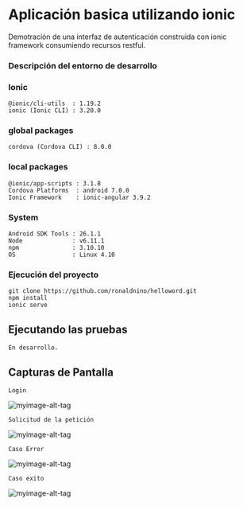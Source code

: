 # Aplicación basica utilizando ionic

Demotración de una interfaz de autenticación construida con ionic framework consumiendo recursos restful.

### Descripción del entorno de desarrollo

### Ionic 

    @ionic/cli-utils  : 1.19.2
    ionic (Ionic CLI) : 3.20.0

### global packages

    cordova (Cordova CLI) : 8.0.0

### local packages

    @ionic/app-scripts : 3.1.8
    Cordova Platforms  : android 7.0.0
    Ionic Framework    : ionic-angular 3.9.2

### System

    Android SDK Tools : 26.1.1
    Node              : v6.11.1
    npm               : 3.10.10
    OS                : Linux 4.10

### Ejecución del proyecto

    git clone https://github.com/ronaldnino/helloword.git
    npm install 
    ionic serve


## Ejecutando las pruebas

    En desarrollo.

## Capturas de Pantalla

```
Login
```
![myimage-alt-tag](https://firebasestorage.googleapis.com/v0/b/datos-a78c7.appspot.com/o/Practica%20Tecnica%2F01.png?alt=media&token=a22e00b4-0280-44f3-8fc0-5d448cfdca9b)

```
Solicitud de la petición
```
![myimage-alt-tag](https://firebasestorage.googleapis.com/v0/b/datos-a78c7.appspot.com/o/Practica%20Tecnica%2F02.png?alt=media&token=9b1e5b68-0a53-4090-bfac-122b861c49e4)

```
Caso Error
```
![myimage-alt-tag](https://firebasestorage.googleapis.com/v0/b/datos-a78c7.appspot.com/o/Practica%20Tecnica%2F03.png?alt=media&token=cabd5e54-cd58-4f66-8ca8-add6892618b9)

```
Caso exito
```
![myimage-alt-tag](https://firebasestorage.googleapis.com/v0/b/datos-a78c7.appspot.com/o/Practica%20Tecnica%2F04.png?alt=media&token=4b4b14ba-7446-4769-9cd7-35d2f88f14a6)








